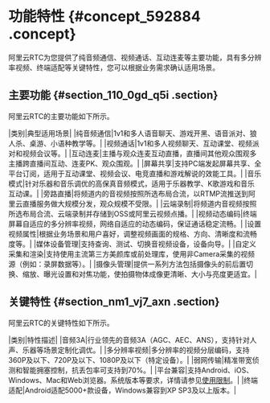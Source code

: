 # 功能特性 {#concept_592884 .concept}

阿里云RTC为您提供了纯音频通信、视频通话、互动连麦等主要功能，具有多分辨率视频、终端适配等关键特性，您可以根据业务需求确认适用场景。

## 主要功能 {#section_110_0gd_q5i .section}

阿里云RTC的主要功能如下所示。

|类别|典型适用场景|
|纯音频通信|1v1和多人语音聊天、游戏开黑、语音派对、狼人杀、桌游、小语种教学等。|
|视频通话|1v1和多人视频聊天、互动课堂、视频派对和视频会议等。|
|互动连麦|主播与观众连麦互动直播，直播间其他观众围观多主播跨直播间互动、连麦PK、观众围观。|
|屏幕共享|支持PC端发起屏幕共享、全平台订阅，适用于互动课堂、视频会议、电竞直播和游戏解说的效能工具。|
|音乐模式|针对乐器和音乐调优的高保真音频模式，适用于乐器教学、K歌游戏和音乐互动课。|
|旁路直播|将频道内的音视频按照所选布局合流，以RTMP流推送到阿里云直播服务做大规模分发，观众规模不受限。|
|云端录制|将频道内音视频按照所选布局合流、云端录制并存储到OSS或阿里云视频点播。|
|视频动态编码|终端屏幕自适应的多分辨率视频，网络自适应的动态编码，保证通话稳定流畅。|
|设置视频属性|根据业务场景和用户喜好，调整视频画面的规格、方向、清晰度和流畅度等。|
|媒体设备管理|支持查询、测试、切换音视频设备，设备向导。|
|自定义采集和渲染|支持使用主流第三方美颜库或前处理库，使用非Camera采集的视频源（例如：录屏数据等）。|
|摄像头管理|提供一系列方法包括摄像头的前后置切换、缩放、曝光设置和对焦功能，使拍摄物体成像更清晰、大小与亮度更适宜。|

## 关键特性 {#section_nm1_vj7_axn .section}

阿里云RTC的关键特性如下所示。

|类别|特性描述|
|音频3A|行业领先的音频3A（AGC、AEC、ANS），支持针对人声、乐器等场景定制化调优。|
|多分辨率视频|多分辨率的视频分层编码，支持360P及以下、720P及以下、1080P及以下（特定设备）。|
|弱网传输|精准带宽侦测和智能拥塞控制，抗丢包率可支持到70%。|
|平台兼容|支持Android、iOS、Windows、Mac和Web浏览器。系统版本等要求，详情请参见[使用限制](cn.zh-CN/产品简介/使用限制.md#)。|
|终端适配|Android适配5000+款设备，Windows兼容到XP SP3及以上版本。|

